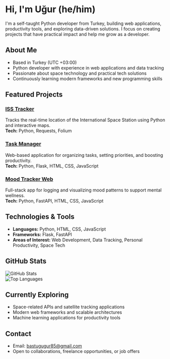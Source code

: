 # Hi, I'm Uğur (he/him)  

I'm a self-taught Python developer from Turkey, building web applications, productivity tools, and exploring data-driven solutions. I focus on creating projects that have practical impact and help me grow as a developer.  

## About Me

- Based in Turkey (UTC +03:00)  
- Python developer with experience in web applications and data tracking  
- Passionate about space technology and practical tech solutions  
- Continuously learning modern frameworks and new programming skills  

## Featured Projects

### [ISS Tracker](https://github.com/Allkindoflower/isstracker)  
Tracks the real-time location of the International Space Station using Python and interactive maps.  
**Tech:** Python, Requests, Folium  

### [Task Manager](https://github.com/Allkindoflower/task-manager)  
Web-based application for organizing tasks, setting priorities, and boosting productivity.  
**Tech:** Python, Flask, HTML, CSS, JavaScript  

### [Mood Tracker Web](https://github.com/Allkindoflower/mood-tracker-web)  
Full-stack app for logging and visualizing mood patterns to support mental wellness.  
**Tech:** Python, FastAPI, HTML, CSS, JavaScript  

## Technologies & Tools

- **Languages:** Python, HTML, CSS, JavaScript  
- **Frameworks:** Flask, FastAPI  
- **Areas of Interest:** Web Development, Data Tracking, Personal Productivity, Space Tech  

## GitHub Stats

![GitHub Stats](https://github-readme-stats.vercel.app/api?username=Allkindoflower&show_icons=true&theme=radical)  
![Top Languages](https://github-readme-stats.vercel.app/api/top-langs/?username=Allkindoflower&layout=compact&theme=radical)  

## Currently Exploring

- Space-related APIs and satellite tracking applications  
- Modern web frameworks and scalable architectures  
- Machine learning applications for productivity tools  

## Contact

- Email: bastugugur85@gmail.com  
- Open to collaborations, freelance opportunities, or job offers  

